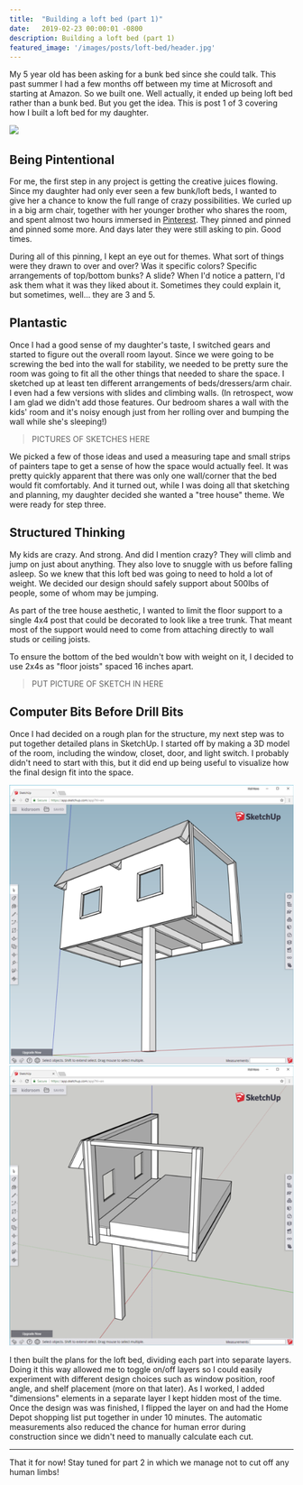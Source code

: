 ```yaml
---
title:  "Building a loft bed (part 1)"
date:   2019-02-23 00:00:01 -0800
description: Building a loft bed (part 1)
featured_image: '/images/posts/loft-bed/header.jpg'
---
```

My 5 year old has been asking for a bunk bed since she could talk. This past summer I had a few months off between my time at Microsoft and starting at Amazon.  So we built one.  Well actually, it ended up being loft bed rather than a bunk bed. But you get the idea. This is post 1 of 3 covering how I built a loft bed for my daughter.

![](/images/posts/loft-bed/completed.jpg)

## Being Pintentional
For me, the first step in any project is getting the creative juices flowing. Since my daughter had only ever seen a few bunk/loft beds, I wanted to give her a chance to know the full range of crazy possibilities. We curled up in a big arm chair, together with her younger brother who shares the room, and spent almost two hours immersed in [Pinterest](https://www.pinterest.com/nellwaliczek/kids-room/). They pinned and pinned and pinned some more. And days later they were still asking to pin. Good times.

During all of this pinning, I kept an eye out for themes. What sort of things were they drawn to over and over? Was it specific colors? Specific arrangements of top/bottom bunks? A slide? When I'd notice a pattern, I'd ask them what it was they liked about it. Sometimes they could explain it, but sometimes, well… they are 3 and 5.

## Plantastic
Once I had a good sense of my daughter's taste, I switched gears and started to figure out the overall room layout. Since we were going to be screwing the bed into the wall for stability, we needed to be pretty sure the room was going to fit all the other things that needed to share the space. I sketched up at least ten different arrangements of beds/dressers/arm chair. I even had a few versions with slides and climbing walls. (In retrospect, wow I am glad we didn't add those features. Our bedroom shares a wall with the kids' room and it's noisy enough just from her rolling over and bumping the wall while she's sleeping!)

> PICTURES OF SKETCHES HERE

We picked a few of those ideas and used a measuring tape and small strips of painters tape to get a sense of how the space would actually feel. It was pretty quickly apparent that there was only one wall/corner that the bed would fit comfortably. And it turned out, while I was doing all that sketching and planning, my daughter decided she wanted a "tree house" theme. We were ready for step three.

## Structured Thinking
My kids are crazy. And strong. And did I mention crazy? They will climb and jump on just about anything. They also love to snuggle with us before falling asleep. So we knew that this loft bed was going to need to hold a lot of weight. We decided our design should safely support about 500lbs of people, some of whom may be jumping.

As part of the tree house aesthetic, I wanted to limit the floor support to a single 4x4 post that could be decorated to look like a tree trunk. That meant most of the support would need to come from attaching directly to wall studs or ceiling joists. 

To ensure the bottom of the bed wouldn't bow with weight on it, I decided to use 2x4s as "floor joists" spaced 16 inches apart.

> PUT PICTURE OF SKETCH IN HERE

## Computer Bits Before Drill Bits
Once I had decided on a rough plan for the structure, my next step was to put together detailed plans in SketchUp. I started off by making a 3D model of the room, including the window, closet, door, and light switch.  I probably didn't need to start with this, but it did end up being useful to visualize how the final design fit into the space. 

<div class="gallery" data-columns="2">
	<img src="/images/posts/loft-bed/sketchup1.png">
	<img src="/images/posts/loft-bed/sketchup2.png">
</div>

I then built the plans for the loft bed, dividing each part into separate layers. Doing it this way allowed me to toggle on/off layers so I could easily experiment with different design choices such as window position, roof angle, and shelf placement (more on that later). As I worked, I added "dimensions" elements in a separate layer I kept hidden most of the time. Once the design was was finished, I flipped the layer on and had the Home Depot shopping list put together in under 10 minutes. The automatic measurements also reduced the chance for human error during construction since we didn't need to manually calculate each cut.

---

That it for now! Stay tuned for part 2 in which we manage not to cut off any human limbs!